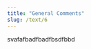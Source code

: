 ```yaml
---
title: "General Comments"
slug: /text/6
---
```

<!-- reserved page for General Comments -->

svafafbadfbadfbsdfbbd
